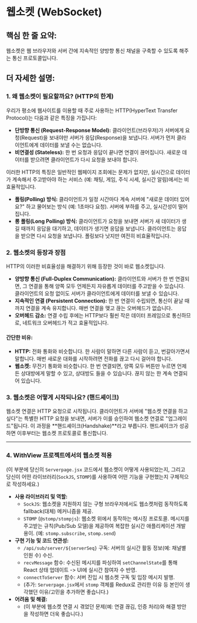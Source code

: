 # 웹소켓 (WebSocket)

## 핵심 한 줄 요약:
웹소켓은 웹 브라우저와 서버 간에 지속적인 양방향 통신 채널을 구축할 수 있도록 해주는 통신 프로토콜입니다.

## 더 자세한 설명:

### 1. 왜 웹소켓이 필요할까요? (HTTP의 한계)
우리가 평소에 웹사이트를 이용할 때 주로 사용하는 HTTP(HyperText Transfer Protocol)는 다음과 같은 특징을 가집니다:

* **단방향 통신 (Request-Response Model):** 클라이언트(브라우저)가 서버에게 요청(Request)을 보내야만 서버가 응답(Response)을 보냅니다. 서버가 먼저 클라이언트에게 데이터를 보낼 수는 없습니다.
* **비연결성 (Stateless):** 한 번 요청과 응답이 끝나면 연결이 끊어집니다. 새로운 데이터를 받으려면 클라이언트가 다시 요청을 보내야 합니다.

이러한 HTTP의 특징은 일반적인 웹페이지 조회에는 문제가 없지만, 실시간으로 데이터가 계속해서 주고받아야 하는 서비스 (예: 채팅, 게임, 주식 시세, 실시간 알림)에서는 비효율적입니다.

* **폴링(Polling) 방식:** 클라이언트가 일정 시간마다 계속 서버에 "새로운 데이터 있어요?" 하고 물어보는 방식 (예: 1초마다 요청). 서버에 부하를 주고, 실시간성이 떨어집니다.
* **롱 폴링(Long Polling) 방식:** 클라이언트가 요청을 보내면 서버가 새 데이터가 생길 때까지 응답을 대기하고, 데이터가 생기면 응답을 보냅니다. 클라이언트는 응답을 받으면 다시 요청을 보냅니다. 폴링보다 낫지만 여전히 비효율적입니다.

### 2. 웹소켓의 등장과 장점
HTTP의 이러한 비효율성을 해결하기 위해 등장한 것이 바로 웹소켓입니다.

* **양방향 통신 (Full-Duplex Communication):** 클라이언트와 서버가 한 번 연결되면, 그 연결을 통해 양쪽 모두 언제든지 자유롭게 데이터를 주고받을 수 있습니다. 클라이언트의 요청 없이도 서버가 클라이언트에게 데이터를 보낼 수 있습니다.
* **지속적인 연결 (Persistent Connection):** 한 번 연결이 수립되면, 통신이 끝날 때까지 연결을 계속 유지합니다. 매번 연결을 맺고 끊는 오버헤드가 없습니다.
* **오버헤드 감소:** 연결 수립 후에는 HTTP보다 훨씬 작은 데이터 프레임으로 통신하므로, 네트워크 오버헤드가 적고 효율적입니다.

#### 간단한 비유:
* **HTTP:** 전화 통화와 비슷합니다. 한 사람이 말하면 다른 사람이 듣고, 번갈아가면서 말합니다. 매번 새로운 대화를 시작하려면 전화를 끊고 다시 걸어야 합니다.
* **웹소켓:** 무전기 통화와 비슷합니다. 한 번 연결되면, 양쪽 모두 버튼만 누르면 언제든 상대방에게 말할 수 있고, 상대방도 들을 수 있습니다. 끊지 않는 한 계속 연결되어 있습니다.

### 3. 웹소켓은 어떻게 시작되나요? (핸드셰이크)
웹소켓 연결은 HTTP 요청으로 시작됩니다. 클라이언트가 서버에 "웹소켓 연결을 하고 싶다"는 특별한 HTTP 요청을 보내면, 서버가 이를 승인하여 웹소켓 연결로 "업그레이드"됩니다. 이 과정을 **핸드셰이크(Handshake)**라고 부릅니다. 핸드셰이크가 성공하면 이후부터는 웹소켓 프로토콜로 통신합니다.

---

### 4. WithView 프로젝트에서의 웹소켓 적용
(이 부분에 당신의 `Serverpage.jsx` 코드에서 웹소켓이 어떻게 사용되었는지, 그리고 당신이 어떤 라이브러리(`SockJS`, `STOMP`)를 사용하여 어떤 기능을 구현했는지 구체적으로 작성하세요.)

* **사용 라이브러리 및 역할:**
    * `SockJS`: 웹소켓을 지원하지 않는 구형 브라우저에서도 웹소켓처럼 동작하도록 fallback(대체) 메커니즘을 제공.
    * `STOMP` (`@stomp/stompjs`): 웹소켓 위에서 동작하는 메시징 프로토콜. 메시지를 주고받는 규칙(Pub/Sub 모델)을 제공하여 복잡한 실시간 애플리케이션 개발 용이. (예: `stomp.subscribe`, `stomp.send`)
* **구현 기능 및 코드 연관성:**
    * `/api/sub/server/${serverSeq}` 구독: 서버의 실시간 활동 정보(예: 채널별 인원 수) 수신.
    * `recvMessage` 함수: 수신된 메시지를 파싱하여 `setChannelState`를 통해 React 상태 업데이트 -> UI에 실시간 참여자 수 반영.
    * `connectToServer` 함수: 서버 진입 시 웹소켓 구독 및 입장 메시지 발행.
    * (추가: `Serverpage.jsx`에서 `stomp` 객체를 Redux로 관리한 이유 등 본인이 생각했던 이유/고민을 추가하면 좋습니다.)
* **어려움 및 해결:**
    * (이 부분에 웹소켓 연결 시 겪었던 문제(예: 연결 끊김, 인증 처리)와 해결 방안을 작성하면 더욱 좋습니다.)